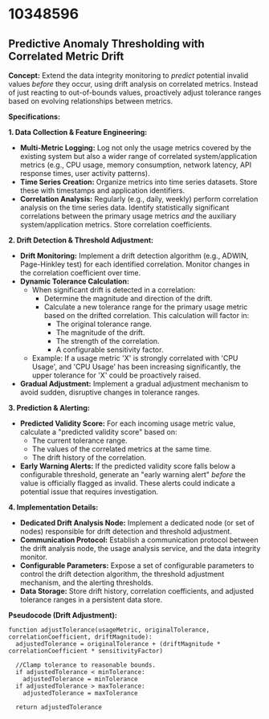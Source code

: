 # 10348596

## Predictive Anomaly Thresholding with Correlated Metric Drift

**Concept:** Extend the data integrity monitoring to *predict* potential invalid values *before* they occur, using drift analysis on correlated metrics. Instead of just reacting to out-of-bounds values, proactively adjust tolerance ranges based on evolving relationships between metrics.

**Specifications:**

**1. Data Collection & Feature Engineering:**

*   **Multi-Metric Logging:**  Log not only the usage metrics covered by the existing system but also a wider range of correlated system/application metrics (e.g., CPU usage, memory consumption, network latency, API response times, user activity patterns).
*   **Time Series Creation:** Organize metrics into time series datasets.  Store these with timestamps and application identifiers.
*   **Correlation Analysis:** Regularly (e.g., daily, weekly) perform correlation analysis on the time series data. Identify statistically significant correlations between the primary usage metrics *and* the auxiliary system/application metrics. Store correlation coefficients.

**2. Drift Detection & Threshold Adjustment:**

*   **Drift Monitoring:** Implement a drift detection algorithm (e.g., ADWIN, Page-Hinkley test) for each identified correlation.  Monitor changes in the correlation coefficient over time.
*   **Dynamic Tolerance Calculation:** 
    *   When significant drift is detected in a correlation:
        *   Determine the magnitude and direction of the drift.
        *   Calculate a new tolerance range for the primary usage metric based on the drifted correlation.  This calculation will factor in:
            *   The original tolerance range.
            *   The magnitude of the drift.
            *   The strength of the correlation.
            *   A configurable sensitivity factor.
    *   Example: If a usage metric 'X' is strongly correlated with 'CPU Usage', and 'CPU Usage' has been increasing significantly, the upper tolerance for 'X' could be proactively raised.
*   **Gradual Adjustment:** Implement a gradual adjustment mechanism to avoid sudden, disruptive changes in tolerance ranges.

**3. Prediction & Alerting:**

*   **Predicted Validity Score:** For each incoming usage metric value, calculate a "predicted validity score" based on:
    *   The current tolerance range.
    *   The values of the correlated metrics at the same time.
    *   The drift history of the correlation.
*   **Early Warning Alerts:** If the predicted validity score falls below a configurable threshold, generate an "early warning alert" *before* the value is officially flagged as invalid. These alerts could indicate a potential issue that requires investigation.

**4. Implementation Details:**

*   **Dedicated Drift Analysis Node:** Implement a dedicated node (or set of nodes) responsible for drift detection and threshold adjustment.
*   **Communication Protocol:** Establish a communication protocol between the drift analysis node, the usage analysis service, and the data integrity monitor.
*   **Configurable Parameters:** Expose a set of configurable parameters to control the drift detection algorithm, the threshold adjustment mechanism, and the alerting thresholds.
*   **Data Storage:**  Store drift history, correlation coefficients, and adjusted tolerance ranges in a persistent data store.

**Pseudocode (Drift Adjustment):**

```
function adjustTolerance(usageMetric, originalTolerance, correlationCoefficient, driftMagnitude):
  adjustedTolerance = originalTolerance + (driftMagnitude * correlationCoefficient * sensitivityFactor)
  
  //Clamp tolerance to reasonable bounds.
  if adjustedTolerance < minTolerance:
    adjustedTolerance = minTolerance
  if adjustedTolerance > maxTolerance:
    adjustedTolerance = maxTolerance
  
  return adjustedTolerance
```